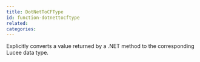 ```yaml
---
title: DotNetToCFType
id: function-dotnettocftype
related:
categories:
---
```


Explicitly converts a value returned by a .NET method to the corresponding Lucee data type.